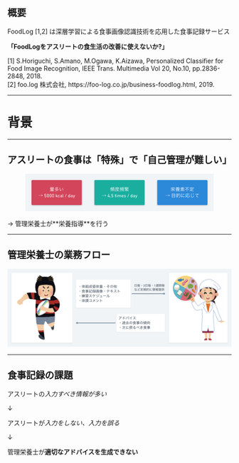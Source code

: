 <!--
- アスリートの食事
- 管理栄養士の業務フロー
- 食事記録の課題
- インタビュー
-->

## 概要

FoodLog [1,2] は深層学習による食事画像認識技術を応用した食事記録サービス

<strong class="abstract-theme">
「FoodLogをアスリートの食生活の改善に使えないか?」
</strong>

<p class="note">
  [1] S.Horiguchi, S.Amano, M.Ogawa, K.Aizawa, Personalized Classifier for Food Image Recognition, IEEE Trans. Multimedia Vol 20, No.10, pp.2836-2848, 2018. <br>
  [2] foo.log 株式会社, https://foo-log.co.jp/business-foodlog.html, 2019.
</p>

---

# 背景

---

## アスリートの食事は「特殊」で「自己管理が難しい」

<figure class="p80 athlete-food">
  <img src="../images/athlete-food.png">
</figure>

<p>
  → 管理栄養士が**栄養指導**を行う
</p>

<!-- ---

## 「管理栄養士」がアスリートの食事指導を行う

<section class="dietitian-and-athlete-img-container">
  <img src="../images/dietitian.png" />
  <img src="../images/athlete.png" />
</section> -->

---

## 管理栄養士の業務フロー

<img src="../images/work-flow.png" />

---

## 食事記録の課題

<p>
アスリートの<em>入力すべき情報が多い</em>
</p>

<p>
↓
</p>

<p>
アスリートが<em>入力をしない、入力を誤る</em>
</p>

<p>
↓
</p>

<p>
管理栄養士が<strong>適切なアドバイスを生成できない</strong>
</p>
